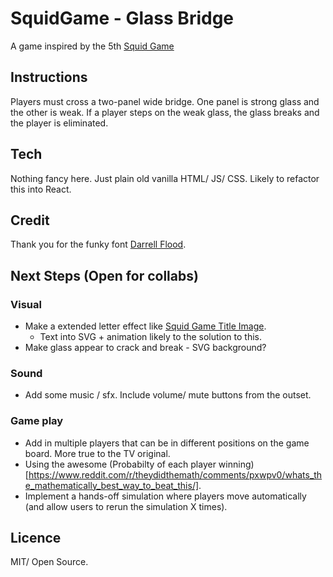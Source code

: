 # SquidGame - Glass Bridge
A game inspired by the 5th [Squid Game](https://en.wikipedia.org/wiki/Squid_Game)

## Instructions
Players must cross a two-panel wide bridge. One panel is strong glass and the other is weak.
If a player steps on the weak glass, the glass breaks and the player is eliminated.

## Tech
Nothing fancy here. Just plain old vanilla HTML/ JS/ CSS.
Likely to refactor this into React.

## Credit
Thank you for the funky font [Darrell Flood](https://www.dafont.com/game-of-squids.font).

## Next Steps (Open for collabs)
### Visual
- Make a extended letter effect like [Squid Game Title Image](https://www.youtube.com/watch?v=oqxAJKy0ii4&t=90s). 
  - Text into SVG + animation likely to the solution to this.
- Make glass appear to crack and break - SVG background?

### Sound
- Add some music / sfx. Include volume/ mute buttons from the outset.

### Game play
- Add in multiple players that can be in different positions on the game board. More true to the TV original.
- Using the awesome (Probabilty of each player winning)[https://www.reddit.com/r/theydidthemath/comments/pxwpv0/whats_the_mathematically_best_way_to_beat_this/].
- Implement a hands-off simulation where players move automatically (and allow users to rerun the simulation X times).

## Licence 
MIT/ Open Source.